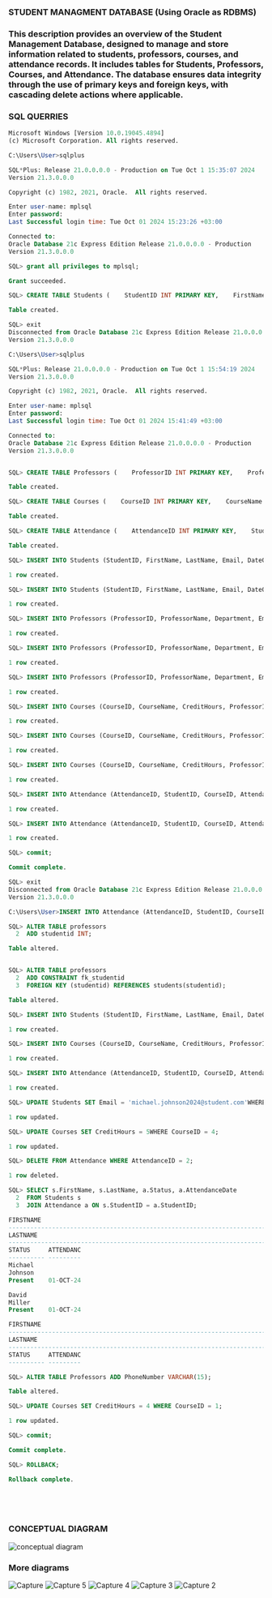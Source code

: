 

### STUDENT MANAGMENT DATABASE (Using Oracle as RDBMS)

### This description provides an overview of the Student Management Database, designed to manage and store information related to students, professors, courses, and attendance records. It includes tables for Students, Professors, Courses, and Attendance. The database ensures data integrity through the use of primary keys and foreign keys, with cascading delete actions where applicable.

### SQL QUERRIES

```SQL
Microsoft Windows [Version 10.0.19045.4894]
(c) Microsoft Corporation. All rights reserved.

C:\Users\User>sqlplus

SQL*Plus: Release 21.0.0.0.0 - Production on Tue Oct 1 15:35:07 2024
Version 21.3.0.0.0

Copyright (c) 1982, 2021, Oracle.  All rights reserved.

Enter user-name: mplsql
Enter password:
Last Successful login time: Tue Oct 01 2024 15:23:26 +03:00

Connected to:
Oracle Database 21c Express Edition Release 21.0.0.0.0 - Production
Version 21.3.0.0.0

SQL> grant all privileges to mplsql;

Grant succeeded.

SQL> CREATE TABLE Students (    StudentID INT PRIMARY KEY,    FirstName VARCHAR(100),    LastName VARCHAR(100),    Email VARCHAR(100),    DateOfBirth DATE);

Table created.

SQL> exit
Disconnected from Oracle Database 21c Express Edition Release 21.0.0.0.0 - Production
Version 21.3.0.0.0

C:\Users\User>sqlplus

SQL*Plus: Release 21.0.0.0.0 - Production on Tue Oct 1 15:54:19 2024
Version 21.3.0.0.0

Copyright (c) 1982, 2021, Oracle.  All rights reserved.

Enter user-name: mplsql
Enter password:
Last Successful login time: Tue Oct 01 2024 15:41:49 +03:00

Connected to:
Oracle Database 21c Express Edition Release 21.0.0.0.0 - Production
Version 21.3.0.0.0


SQL> CREATE TABLE Professors (    ProfessorID INT PRIMARY KEY,    ProfessorName VARCHAR(100),    Department VARCHAR(100),    Email VARCHAR(100));

Table created.

SQL> CREATE TABLE Courses (    CourseID INT PRIMARY KEY,    CourseName VARCHAR(100),    CreditHours INT,    ProfessorID INT,    FOREIGN KEY (ProfessorID) REFERENCES Professors(ProfessorID) ON DELETE SET NULL);

Table created.

SQL> CREATE TABLE Attendance (    AttendanceID INT PRIMARY KEY,    StudentID INT,    CourseID INT,    AttendanceDate DATE,    Status VARCHAR(10),    FOREIGN KEY (StudentID) REFERENCES Students(StudentID) ON DELETE CASCADE,    FOREIGN KEY (CourseID) REFERENCES Courses(CourseID) ON DELETE CASCADE);

Table created.

SQL> INSERT INTO Students (StudentID, FirstName, LastName, Email, DateOfBirth) VALUES (1, 'Michael', 'Johnson', 'michael.johnson@student.com', TO_DATE('2001-06-15', 'YYYY-MM-DD'));

1 row created.

SQL> INSERT INTO Students (StudentID, FirstName, LastName, Email, DateOfBirth) VALUES (2, 'Sara', 'Connor', 'sara.connor@student.com', TO_DATE('1999-12-05', 'YYYY-MM-DD'));

1 row created.

SQL> INSERT INTO Professors (ProfessorID, ProfessorName, Department, Email) VALUES (1, 'Dr. John Smith', 'Computer Science', 'john.smith@university.edu');

1 row created.

SQL> INSERT INTO Professors (ProfessorID, ProfessorName, Department, Email) VALUES (2, 'Dr. Jane Doe', 'Mathematics', 'jane.doe@university.edu');

1 row created.

SQL> INSERT INTO Professors (ProfessorID, ProfessorName, Department, Email) VALUES (3, 'Dr. Albert Davis', 'Physics', 'albert.davis@university.edu');

1 row created.

SQL> INSERT INTO Courses (CourseID, CourseName, CreditHours, ProfessorID) VALUES (1, 'Physics 101', 4, 3);

1 row created.

SQL> INSERT INTO Courses (CourseID, CourseName, CreditHours, ProfessorID) VALUES (2, 'Math 101', 3, 2);

1 row created.

SQL> INSERT INTO Courses (CourseID, CourseName, CreditHours, ProfessorID) VALUES (3, 'Computer Science 101', 5, 1);

1 row created.

SQL> INSERT INTO Attendance (AttendanceID, StudentID, CourseID, AttendanceDate, Status) VALUES (1, 1, 1, TO_DATE('2024-10-01', 'YYYY-MM-DD'), 'Present');

1 row created.

SQL> INSERT INTO Attendance (AttendanceID, StudentID, CourseID, AttendanceDate, Status) VALUES (2, 2, 2, TO_DATE('2024-10-01', 'YYYY-MM-DD'), 'Absent');

1 row created.

SQL> commit;

Commit complete.

SQL> exit
Disconnected from Oracle Database 21c Express Edition Release 21.0.0.0.0 - Production
Version 21.3.0.0.0

C:\Users\User>INSERT INTO Attendance (AttendanceID, StudentID, CourseID, AttendanceDate, Status) VALUES (2, 2, 2, TO_DATE('2024-10-01', 'YYYY-MM-DD'), 'Absent');

SQL> ALTER TABLE professors
  2  ADD studentid INT;

Table altered.


SQL> ALTER TABLE professors
  2  ADD CONSTRAINT fk_studentid
  3  FOREIGN KEY (studentid) REFERENCES students(studentid);

Table altered.

SQL> INSERT INTO Students (StudentID, FirstName, LastName, Email, DateOfBirth)VALUES (3, 'David', 'Miller', 'david.miller@student.com', TO_DATE('1999-12-05', 'YYYY-MM-DD'));

1 row created.

SQL> INSERT INTO Courses (CourseID, CourseName, CreditHours, ProfessorID)VALUES (4, 'History 101', 3, 1);

1 row created.

SQL> INSERT INTO Attendance (AttendanceID, StudentID, CourseID, AttendanceDate, Status)VALUES (3, 3, 1, TO_DATE('2024-10-01', 'YYYY-MM-DD'), 'Present');

1 row created.

SQL> UPDATE Students SET Email = 'michael.johnson2024@student.com'WHERE StudentID = 1;

1 row updated.

SQL> UPDATE Courses SET CreditHours = 5WHERE CourseID = 4;

1 row updated.

SQL> DELETE FROM Attendance WHERE AttendanceID = 2;

1 row deleted.

SQL> SELECT s.FirstName, s.LastName, a.Status, a.AttendanceDate
  2  FROM Students s
  3  JOIN Attendance a ON s.StudentID = a.StudentID;

FIRSTNAME
--------------------------------------------------------------------------------
LASTNAME
--------------------------------------------------------------------------------
STATUS     ATTENDANC
---------- ---------
Michael
Johnson
Present    01-OCT-24

David
Miller
Present    01-OCT-24

FIRSTNAME
--------------------------------------------------------------------------------
LASTNAME
--------------------------------------------------------------------------------
STATUS     ATTENDANC
---------- ---------

SQL> ALTER TABLE Professors ADD PhoneNumber VARCHAR(15);

Table altered.

SQL> UPDATE Courses SET CreditHours = 4 WHERE CourseID = 1;

1 row updated.

SQL> commit;

Commit complete.

SQL> ROLLBACK;

Rollback complete.


  



```
### CONCEPTUAL DIAGRAM 
![conceptual diagram](https://github.com/user-attachments/assets/80670397-8b3b-475e-8416-96786c306578)

### More diagrams
![Capture](https://github.com/user-attachments/assets/8b5b501c-4115-44f6-bbfd-a03cb4455c90)
![Capture 5](https://github.com/user-attachments/assets/910f7968-95ba-4164-9923-60f3890ab014)
![Capture 4](https://github.com/user-attachments/assets/a0341c89-2c27-43d9-88a0-e7264707c8b9)
![Capture 3](https://github.com/user-attachments/assets/a925eb0b-9ef2-417b-b19d-7ee8f86fa3f3)
![Capture 2](https://github.com/user-attachments/assets/3dc6bbb4-83de-43d8-a511-64299612a17f)


